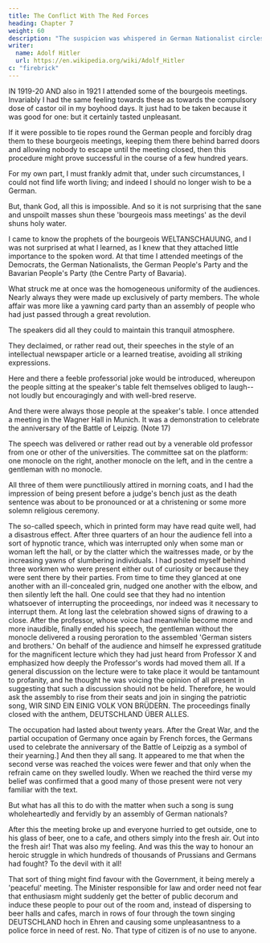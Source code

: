 ```yaml
---
title: The Conflict With The Red Forces
heading: Chapter 7
weight: 60
description: "The suspicion was whispered in German Nationalist circles that we also were merely another variety of Marxism"
writer:
  name: Adolf Hitler
  url: https://en.wikipedia.org/wiki/Adolf_Hitler
c: "firebrick"
---
```



IN 1919-20 AND also in 1921 I attended some of the bourgeois meetings. Invariably I had the same feeling towards these as towards the compulsory dose of castor oil in my boyhood days. It just had to be taken because it was good for one: but it certainly tasted unpleasant. 

If it were possible to tie ropes round the German people and forcibly drag them to these bourgeois meetings, keeping them there behind barred doors and allowing nobody to escape until the meeting closed, then this procedure might prove successful in the course of a few hundred years. 

For my own part, I must frankly admit that, under such circumstances, I could not find life worth living; and indeed I should no longer wish to be a German. 

But, thank God, all this is impossible. And so it is not surprising that the sane and unspoilt masses shun these 'bourgeois mass meetings' as the devil shuns holy water.

I came to know the prophets of the bourgeois WELTANSCHAUUNG, and I was not surprised at what I learned, as I knew that they attached little importance to the spoken word. At that time I attended meetings of the Democrats, the German Nationalists, the German People's Party and the Bavarian People's Party (the Centre Party of Bavaria). 


What struck me at once was the homogeneous uniformity of the audiences. Nearly always they were made up exclusively of party members. The whole affair was more like a yawning card party than an assembly of people who had just passed through a
great revolution. 

The speakers did all they could to maintain this tranquil atmosphere.

They declaimed, or rather read out, their speeches in the style of an intellectual newspaper article or a learned treatise, avoiding all striking expressions. 

Here and there a feeble professorial joke would be introduced, whereupon the people sitting at the speaker's table felt themselves obliged to laugh--not loudly but encouragingly and with well-bred reserve.

And there were always those people at the speaker's table. I once attended a meeting in the Wagner Hall in Munich. It was a demonstration to celebrate the anniversary of the Battle of Leipzig. (Note 17) 

The speech was delivered or rather read out by a venerable old professor from one or other of the universities. The committee sat on the platform: one monocle on the right, another monocle on the left, and in the centre a gentleman
with no monocle. 

All three of them were punctiliously attired in morning coats, and I had the impression of being present before a judge's bench just as the death sentence was about to be pronounced or at a christening or some more solemn religious
ceremony. 

The so-called speech, which in printed form may have read quite well, had a disastrous effect. After three quarters of an hour the audience fell into a sort of hypnotic trance, which was interrupted only when some man or woman left the hall, or by the
clatter which the waitresses made, or by the increasing yawns of slumbering
individuals. I had posted myself behind three workmen who were present either out of
curiosity or because they were sent there by their parties. From time to time they
glanced at one another with an ill-concealed grin, nudged one another with the elbow,
and then silently left the hall. One could see that they had no intention whatsoever of
interrupting the proceedings, nor indeed was it necessary to interrupt them. At long last
the celebration showed signs of drawing to a close. After the professor, whose voice had
meanwhile become more and more inaudible, finally ended his speech, the gentleman
without the monocle delivered a rousing peroration to the assembled 'German sisters
and brothers.' On behalf of the audience and himself he expressed gratitude for the
magnificent lecture which they had just heard from Professor X and emphasized how
deeply the Professor's words had moved them all. If a general discussion on the lecture
were to take place it would be tantamount to profanity, and he thought he was voicing
the opinion of all present in suggesting that such a discussion should not be held.
Therefore, he would ask the assembly to rise from their seats and join in singing the
patriotic song, WIR SIND EIN EINIG VOLK VON BRÜDERN. The proceedings finally
closed with the anthem, DEUTSCHLAND ÜBER ALLES.

The occupation had lasted about twenty years. After the Great War, and the partial
occupation of Germany once again by French forces, the Germans used to celebrate the
anniversary of the Battle of Leipzig as a symbol of their yearning.]
And then they all sang. It appeared to me that when the second verse was reached the
voices were fewer and that only when the refrain came on they swelled loudly. When
we reached the third verse my belief was confirmed that a good many of those present
were not very familiar with the text.

But what has all this to do with the matter when such a song is sung wholeheartedly
and fervidly by an assembly of German nationals?

After this the meeting broke up and everyone hurried to get outside, one to his glass of
beer, one to a cafe, and others simply into the fresh air.
Out into the fresh air! That was also my feeling. And was this the way to honour an
heroic struggle in which hundreds of thousands of Prussians and Germans had fought?
To the devil with it all!

That sort of thing might find favour with the Government, it being merely a 'peaceful'
meeting. The Minister responsible for law and order need not fear that enthusiasm 
might suddenly get the better of public decorum and induce these people to pour out of
the room and, instead of dispersing to beer halls and cafes, march in rows of four
through the town singing DEUTSCHLAND hoch in Ehren and causing some
unpleasantness to a police force in need of rest.
No. That type of citizen is of no use to anyone.

